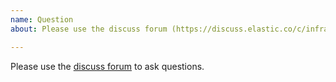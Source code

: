```yaml
---
name: Question
about: Please use the discuss forum (https://discuss.elastic.co/c/infrastructure) to ask questions

---
```


Please use the [discuss forum](https://discuss.elastic.co/c/infrastructure) to ask questions. 
